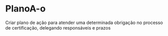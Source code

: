 # PlanoA-o
Criar plano de ação para atender uma determinada obrigação no processo de certificação, delegando responsáveis e prazos
